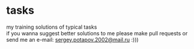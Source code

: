 # tasks
my training solutions of typical tasks</br>
if you wanna suggest better solutions to me please make pull requests or send me an e-mail: sergey.potapov.2002@mail.ru
:)))
